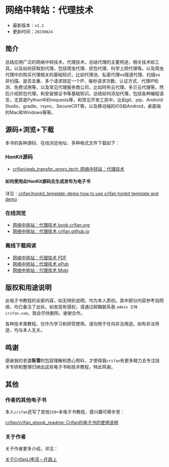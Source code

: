 # 网络中转站：代理技术

* 最新版本：`v1.2`
* 更新时间：`20230824`

## 简介

总结应用广泛的网络中转技术，代理技术。总结代理的主要用途，相关技术和工具。以及如何获取到代理，包括爬虫代理、抓包代理、科学上网代理等。以及爬虫代理中的购买代理相关的基础知识，比如代理池、私密代理vs隧道代理、扫描vs非扫描、是否去重、多个请求锁定一个IP、每秒请求次数、认证方式、代理IP检测、免费试用等，以及常见代理服务商公司，比如阿布云代理、多贝云代理等。然后介绍抓包代理，和安装根证书等基础知识。总结如何添加代理，包括各种编程语言，尤其是Python中的requests等，和常见开发工具中，比如git、pip、Android Studio、gradle、rsync、SecureCRT等，以及移动端的iOS和Android，桌面端的Mac和Windows等等。

## 源码+浏览+下载

本书的各种源码、在线浏览地址、多种格式文件下载如下：

### HonKit源码

* [crifan/web_transfer_proxy_tech: 网络中转站：代理技术](https://github.com/crifan/web_transfer_proxy_tech)

#### 如何使用此HonKit源码去生成发布为电子书

详见：[crifan/honkit_template: demo how to use crifan honkit template and demo](https://github.com/crifan/honkit_template)

### 在线浏览

* [网络中转站：代理技术 book.crifan.org](https://book.crifan.org/books/web_transfer_proxy_tech/website/)
* [网络中转站：代理技术 crifan.github.io](https://crifan.github.io/web_transfer_proxy_tech/website/)

### 离线下载阅读

* [网络中转站：代理技术 PDF](https://book.crifan.org/books/web_transfer_proxy_tech/pdf/web_transfer_proxy_tech.pdf)
* [网络中转站：代理技术 ePub](https://book.crifan.org/books/web_transfer_proxy_tech/epub/web_transfer_proxy_tech.epub)
* [网络中转站：代理技术 Mobi](https://book.crifan.org/books/web_transfer_proxy_tech/mobi/web_transfer_proxy_tech.mobi)

## 版权和用途说明

此电子书教程的全部内容，如无特别说明，均为本人原创。其中部分内容参考自网络，均已备注了出处。如发现有侵权，请通过邮箱联系我 `admin 艾特 crifan.com`，我会尽快删除。谢谢合作。

各种技术类教程，仅作为学习和研究使用。请勿用于任何非法用途。如有非法用途，均与本人无关。

## 鸣谢

感谢我的老婆**陈雪**的包容理解和悉心照料，才使得我`crifan`有更多精力去专注技术专研和整理归纳出这些电子书和技术教程，特此鸣谢。

## 其他

### 作者的其他电子书

本人`crifan`还写了其他`150+`本电子书教程，感兴趣可移步至：

[crifan/crifan_ebook_readme: Crifan的电子书的使用说明](https://github.com/crifan/crifan_ebook_readme)

### 关于作者

关于作者更多介绍，详见：

[关于CrifanLi李茂 – 在路上](https://www.crifan.org/about/)
